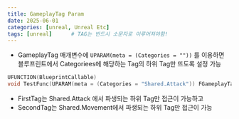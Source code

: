 ```yaml
---
title: GameplayTag Param
date: 2025-06-01
categories: [unreal, Unreal Etc]
tags: [unreal]		# TAG는 반드시 소문자로 이루어져야함!
---
```


* GameplayTag 매개변수에 `UPARAM(meta = (Categories = ""))` 를 이용하면 블루프린트에서 Categoriees에 해당하는 Tag의 하위 Tag만 뜨도록 설정 가능

```c++
UFUNCTION(BlueprintCallable)
void TestFunc(UPARAM(meta = (Categories = "Shared.Attack")) FGameplayTag FirstTag, UPARAM(meta = (Categories = "Shared.Movement")) FGameplayTag SecondTag);
```

* FirstTag는 Shared.Attack 에서 파생되는 하위 Tag만 접근이 가능하고 
* SecondTag는 Shared.Movement에서 파생되는 하위 Tag만 접근이 가능
